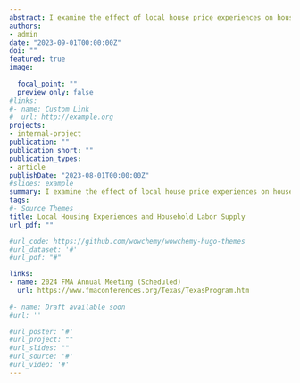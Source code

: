 ```yaml
---
abstract: I examine the effect of local house price experiences on household labor supply using household-level data on labor income and hours worked from 1980. A within-household one-standard-deviation increase in experienced price growth (a weighted average of past price growth in local housing markets) leads to a 1 to 3 percentage points increase in households' real labor income. Results hold when using geographically distant relatives' experienced price growth as an instrument. Effects are similar for homeowners and renters and less pronounced for sophisticated households. Additional analyses reveal a positive relationship between experienced price growth and households' hours worked.
authors:
- admin
date: "2023-09-01T00:00:00Z"
doi: ""
featured: true
image: 
  
  focal_point: ""
  preview_only: false
#links:
#- name: Custom Link
#  url: http://example.org
projects:
- internal-project
publication: ""
publication_short: ""
publication_types:
- article
publishDate: "2023-08-01T00:00:00Z"
#slides: example
summary: I examine the effect of local house price experiences on household labor supply using household-level data on labor income and hours worked from 1980. A within-household one-standard-deviation increase in experienced price growth (a weighted average of past price growth in local housing markets) leads to a 1 to 3 percentage points increase in households' real labor income. Results hold when using geographically distant relatives' experienced price growth as an instrument. Effects are similar for homeowners and renters and less pronounced for sophisticated households. Additional analyses reveal a positive relationship between experienced price growth and households' hours worked.
tags:
#- Source Themes
title: Local Housing Experiences and Household Labor Supply
url_pdf: ""

#url_code: https://github.com/wowchemy/wowchemy-hugo-themes
#url_dataset: '#'
#url_pdf: "#"

links:
- name: 2024 FMA Annual Meeting (Scheduled)
  url: https://www.fmaconferences.org/Texas/TexasProgram.htm
  
#- name: Draft available soon
#url: ''

#url_poster: '#'
#url_project: ""
#url_slides: ""
#url_source: '#'
#url_video: '#'
---
```




